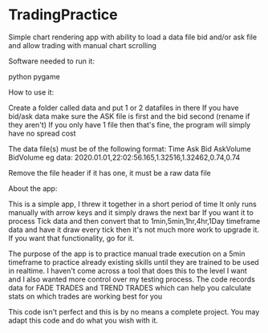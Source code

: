 # TradingPractice
Simple chart rendering app with ability to load a data file bid and/or ask file and allow trading with manual chart scrolling

Software needed to run it:

python
pygame


How to use it:

Create a folder called data and put 1 or 2 datafiles in there
If you have bid/ask data make sure the ASK file is first and the bid second (rename if they aren't)
If you only have 1 file then that's fine, the program will simply have no spread cost

The data file(s) must be of the following format:
Time 	Ask	Bid	AskVolume	BidVolume
eg data:
2020.01.01,22:02:56.165,1.32516,1.32462,0.74,0.74

Remove the file header if it has one, it must be a raw data file


About the app:

This is a simple app, I threw it together in a short period of time
It only runs manually with arrow keys and it simply draws the next bar
If you want it to process Tick data and then convert that to 1min,5min,1hr,4hr,1Day timeframe data and have it draw every tick 
then it's not much more work to upgrade it. If you want that functionality, go for it.

The purpose of the app is to practice manual trade execution on a 5min timeframe to practice already existing skills until they are trained to be used in realtime.
I haven't come across a tool that does this to the level I want and I also wanted more control over my testing process.
The code records data for FADE TRADES and TREND TRADES which can help you calculate stats on which trades are working best for you

This code isn't perfect and this is by no means a complete project.
You may adapt this code and do what you wish with it.

